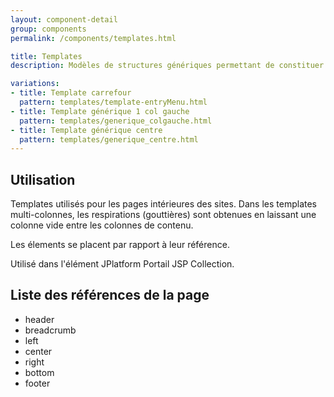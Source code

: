 ```yaml
---
layout: component-detail
group: components
permalink: /components/templates.html

title: Templates
description: Modèles de structures génériques permettant de constituer les pages. 

variations:
- title: Template carrefour
  pattern: templates/template-entryMenu.html
- title: Template générique 1 col gauche
  pattern: templates/generique_colgauche.html
- title: Template générique centre
  pattern: templates/generique_centre.html
---
```


## Utilisation

Templates utilisés pour les pages intérieures des sites. Dans les templates multi-colonnes, les respirations (gouttières) sont obtenues en laissant une colonne vide entre les colonnes de contenu.

Les élements se placent par rapport à leur référence.

Utilisé dans l'élément JPlatform Portail JSP Collection.


## Liste des références de la page

* header
* breadcrumb
* left
* center
* right
* bottom
* footer